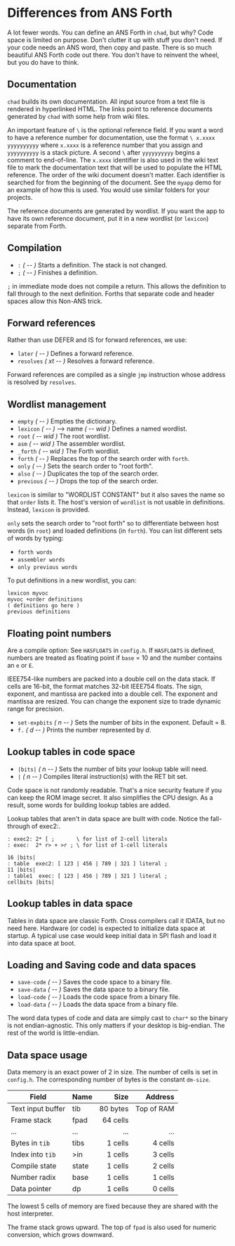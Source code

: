 # Differences from ANS Forth

A lot fewer words. You can define an ANS Forth in `chad`, but why?
Code space is limited on purpose. Don't clutter it up with stuff you
don't need. If your code needs an ANS word, then copy and paste.
There is so much beautiful ANS Forth code out there.
You don't have to reinvent the wheel, but you do have to think.

## Documentation

`chad` builds its own documentation.
All input source from a text file is rendered in hyperlinked HTML.
The links point to reference documents generated by `chad` with some help
from wiki files.

An important feature of `\` is the optional reference field.
If you want a word to have a reference number for documentation,
use the format `\ x.xxxx yyyyyyyyyy` where `x.xxxx` is a reference number
that you assign and `yyyyyyyyyy` is a stack picture.
A second `\` after `yyyyyyyyyy` begins a comment to end-of-line.
The `x.xxxx` identifier is also used in the wiki text file to mark
the documentation text that will be used to populate the HTML reference.
The order of the wiki document doesn't matter. 
Each identifier is searched for from the beginning of the document.
See the `myapp` demo for an example of how this is used.
You would use similar folders for your projects.

The reference documents are generated by wordlist. 
If you want the app to have its own reference document, put it in a new
wordlist (or `lexicon`) separate from Forth.

## Compilation

- `:` *( <name> -- )* Starts a definition. The stack is not changed.
- `;` *( -- )* Finishes a definition.

`;` in immediate mode does not compile a return.
This allows the definition to fall through to the next definition.
Forths that separate code and header spaces allow this Non-ANS trick.

## Forward references

Rather than use DEFER and IS for forward references, we use:

- `later` *( <name> -- )* Defines a forward reference.
- `resolves` *( xt <name> -- )* Resolves a forward reference.

Forward references are compiled as a single `jmp` instruction whose
address is resolved by `resolves`.

## Wordlist management

- `empty` *( -- )* Empties the dictionary.
- `lexicon` *( <name> -- )* --> name *( -- wid )* Defines a named wordlist.
- `root` *( -- wid )* The root wordlist.
- `asm` *( -- wid )* The assembler wordlist.
- `_forth` *( -- wid )* The Forth wordlist.
- `forth` *( -- )* Replaces the top of the search order with `forth`.
- `only` *( -- )* Sets the search order to "root forth".
- `also` *( -- )* Duplicates the top of the search order.
- `previous` *( -- )* Drops the top of the search order.

`lexicon` is similar to "WORDLIST CONSTANT" but it also saves the name
so that `order` lists it.
The host's version of `wordlist` is not usable in definitions.
Instead, `lexicon` is provided.

`only` sets the search order to "root forth" so to differentiate between 
host words (in `root`) and loaded definitions (in `forth`).
You can list different sets of words by typing:

- `forth words`
- `assembler words`
- `only previous words`

To put definitions in a new wordlist, you can:

```
lexicon myvoc
myvoc +order definitions
( definitions go here )
previous definitions
```

## Floating point numbers

Are a compile option: See `HASFLOATS` in `config.h`.
If `HASFLOATS` is defined, numbers are treated as floating point if `base` = 10
and the number contains an `e` or `E`.

IEEE754-like numbers are packed into a double cell on the data stack.
If cells are 16-bit, the format matches 32-bit IEEE754 floats.
The sign, exponent, and mantissa are packed into a double cell.
The exponent and mantissa are resized.
You can change the exponent size to trade dynamic range for precision.

- `set-expbits` *( n -- )* Sets the number of bits in the exponent. Default = 8.
- `f.` *( d -- )* Prints the number represented by *d*.

## Lookup tables in code space

- `|bits|` *( n -- )* Sets the number of bits your lookup table will need.
- `|` *( n -- )* Compiles literal instruction(s) with the RET bit set.

Code space is not randomly readable.
That's a nice security feature if you can keep the ROM image secret.
It also simplifies the CPU design.
As a result, some words for building lookup tables are added.

Lookup tables that aren't in data space are built with code.
Notice the fall-through of exec2:.

```forth
: exec2: 2* [ ;       \ for list of 2-cell literals
: exec:  2* r> + >r ; \ for list of 1-cell literals

16 |bits|
: table  exec2: [ 123 | 456 | 789 | 321 ] literal ;
11 |bits|
: table1  exec: [ 123 | 456 | 789 | 321 ] literal ;
cellbits |bits|
```

## Lookup tables in data space

Tables in data space are classic Forth.
Cross compilers call it IDATA, but no need here.
Hardware (or code) is expected to initialize data space at startup.
A typical use case would keep initial data in SPI flash
and load it into data space at boot.

## Loading and Saving code and data spaces

- `save-code` *( <filename> -- )* Saves the code space to a binary file.
- `save-data` *( <filename> -- )* Saves the data space to a binary file.
- `load-code` *( <filename> -- )* Loads the code space from a binary file.
- `load-data` *( <filename> -- )* Loads the data space from a binary file.

The word data types of code and data are simply cast to `char*` so the binary
is not endian-agnostic. This only matters if your desktop is big-endian.
The rest of the world is little-endian.

## Data space usage

Data memory is an exact power of 2 in size.
The number of cells is set in `config.h`.
The corresponding number of bytes is the constant `dm-size`.

| Field             | Name  | Size     | Address    |
| ----------------- | ----- | --------:| ----------:|
| Text input buffer | tib   | 80 bytes | Top of RAM |
| Frame stack       | fpad  | 64 cells |            |
| ...               | ...   |  ...     | ...        |
| Bytes in `tib`    | tibs  |  1 cells | 4 cells    |
| Index into `tib`  | >in   |  1 cells | 3 cells    |
| Compile state     | state |  1 cells | 2 cells    |
| Number radix      | base  |  1 cells | 1 cells    |
| Data pointer      | dp    |  1 cells | 0 cells    |

The lowest 5 cells of memory are fixed because they are shared with the
host interpreter.

The frame stack grows upward. 
The top of `fpad` is also used for numeric conversion, which grows downward.
